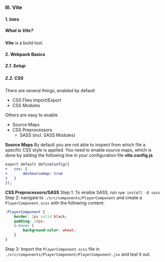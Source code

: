 ### III. Vite

#### 1. Intro

##### What is Vite?

**Vite** is a build tool.

#### 2. Webpack Basics

##### 2.1. Setup

##### 2.2. CSS
There are several things, enabled by default
- CSS Files Import/Export
- CSS Modules

Others are easy to enable
- Source Maps
- CSS Preprocessors
    - SASS (incl. SASS Modules)

**Source Maps**
By default you are not able to inspect from which file a specific CSS style is applied. You need to enable source maps, which is done by adding the following line in your configuration file **vite.config.js**
```diff
export default defineConfig({
+   css: {
+       devSourcemap: true
+   }
});
```

**CSS Preprocessors/SASS**
Step 1: To enable SASS, run `npm install -D sass`
Step 2: navigate to `./src/components/PlayerComponent` and create a `PlayerComponent.scss` with the following content:
```scss
.PlayerComponent {
    border: 1px solid black;
    padding: 10px;
    &:hover {
        background-color: wheat;
    }
}
```
Step 3: Import the `PlayerComponent.scss` file in `./src/components/PlayerComponent/PlayerComponent.jsx` and test it out.